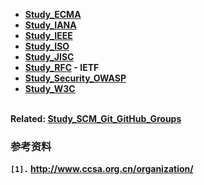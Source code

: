 <b>

<ul><li><a href='Study_ECMA.md'>Study_ECMA</a>
</li><li><a href='Study_IANA.md'>Study_IANA</a>
</li><li><a href='Study_IEEE.md'>Study_IEEE</a>
</li><li><a href='Study_ISO.md'>Study_ISO</a>
</li><li><a href='Study_JISC.md'>Study_JISC</a>
</li><li><a href='Study_RFC.md'>Study_RFC</a> - IETF<br>
</li><li><a href='Study_Security_OWASP.md'>Study_Security_OWASP</a>
</li><li><a href='Study_W3C.md'>Study_W3C</a></li></ul>

<br>
Related: <a href='Study_SCM_Git_GitHub_Groups.md'>Study_SCM_Git_GitHub_Groups</a>


<h3>参考资料</h3>
<code>[1].</code> <a href='http://www.ccsa.org.cn/organization/'>http://www.ccsa.org.cn/organization/</a><br>